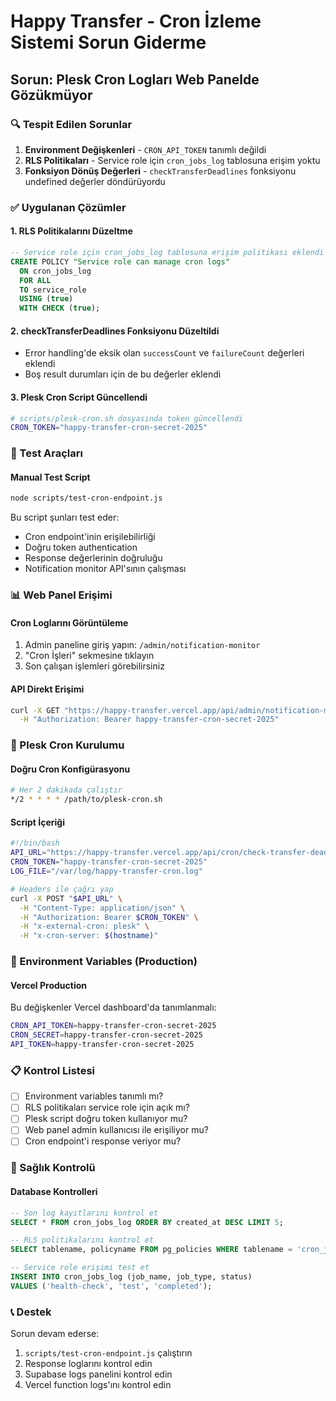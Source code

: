 # Happy Transfer - Cron İzleme Sistemi Sorun Giderme

## Sorun: Plesk Cron Logları Web Panelde Gözükmüyor

### 🔍 Tespit Edilen Sorunlar

1. **Environment Değişkenleri** - `CRON_API_TOKEN` tanımlı değildi
2. **RLS Politikaları** - Service role için `cron_jobs_log` tablosuna erişim yoktu
3. **Fonksiyon Dönüş Değerleri** - `checkTransferDeadlines` fonksiyonu undefined değerler döndürüyordu

### ✅ Uygulanan Çözümler

#### 1. RLS Politikalarını Düzeltme
```sql
-- Service role için cron_jobs_log tablosuna erişim politikası eklendi
CREATE POLICY "Service role can manage cron logs"
  ON cron_jobs_log
  FOR ALL
  TO service_role
  USING (true)
  WITH CHECK (true);
```

#### 2. checkTransferDeadlines Fonksiyonu Düzeltildi
- Error handling'de eksik olan `successCount` ve `failureCount` değerleri eklendi
- Boş result durumları için de bu değerler eklendi

#### 3. Plesk Cron Script Güncellendi
```bash
# scripts/plesk-cron.sh dosyasında token güncellendi
CRON_TOKEN="happy-transfer-cron-secret-2025"
```

### 🧪 Test Araçları

#### Manual Test Script
```bash
node scripts/test-cron-endpoint.js
```

Bu script şunları test eder:
- Cron endpoint'inin erişilebilirliği
- Doğru token authentication
- Response değerlerinin doğruluğu
- Notification monitor API'sının çalışması

### 📊 Web Panel Erişimi

#### Cron Loglarını Görüntüleme
1. Admin paneline giriş yapın: `/admin/notification-monitor`
2. "Cron İşleri" sekmesine tıklayın
3. Son çalışan işlemleri görebilirsiniz

#### API Direkt Erişimi
```bash
curl -X GET "https://happy-transfer.vercel.app/api/admin/notification-monitor?view=cron_jobs&limit=10" \
  -H "Authorization: Bearer happy-transfer-cron-secret-2025"
```

### 🔧 Plesk Cron Kurulumu

#### Doğru Cron Konfigürasyonu
```bash
# Her 2 dakikada çalıştır
*/2 * * * * /path/to/plesk-cron.sh
```

#### Script İçeriği
```bash
#!/bin/bash
API_URL="https://happy-transfer.vercel.app/api/cron/check-transfer-deadlines"
CRON_TOKEN="happy-transfer-cron-secret-2025"
LOG_FILE="/var/log/happy-transfer-cron.log"

# Headers ile çağrı yap
curl -X POST "$API_URL" \
  -H "Content-Type: application/json" \
  -H "Authorization: Bearer $CRON_TOKEN" \
  -H "x-external-cron: plesk" \
  -H "x-cron-server: $(hostname)"
```

### 🚨 Environment Variables (Production)

#### Vercel Production
Bu değişkenler Vercel dashboard'da tanımlanmalı:
```bash
CRON_API_TOKEN=happy-transfer-cron-secret-2025
CRON_SECRET=happy-transfer-cron-secret-2025
API_TOKEN=happy-transfer-cron-secret-2025
```

### 📋 Kontrol Listesi

- [ ] Environment variables tanımlı mı?
- [ ] RLS politikaları service role için açık mı?
- [ ] Plesk script doğru token kullanıyor mu?
- [ ] Web panel admin kullanıcısı ile erişiliyor mu?
- [ ] Cron endpoint'i response veriyor mu?

### 🏥 Sağlık Kontrolü

#### Database Kontrolleri
```sql
-- Son log kayıtlarını kontrol et
SELECT * FROM cron_jobs_log ORDER BY created_at DESC LIMIT 5;

-- RLS politikalarını kontrol et  
SELECT tablename, policyname FROM pg_policies WHERE tablename = 'cron_jobs_log';

-- Service role erişimi test et
INSERT INTO cron_jobs_log (job_name, job_type, status) 
VALUES ('health-check', 'test', 'completed');
```

### 📞 Destek

Sorun devam ederse:
1. `scripts/test-cron-endpoint.js` çalıştırın
2. Response loglarını kontrol edin  
3. Supabase logs panelini kontrol edin
4. Vercel function logs'ını kontrol edin 